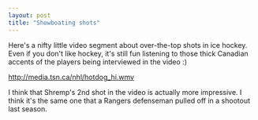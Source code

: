 ```yaml
---
layout: post
title: "Showboating shots"
---
```


<p>Here's a nifty little video segment about over-the-top shots in ice hockey.  Even if you don't like hockey, it's still fun listening to those thick Canadian accents of the players being interviewed in the video :) </p>
<p><a href="http://media.tsn.ca/nhl/hotdog_hi.wmv#">http://media.tsn.ca/nhl/hotdog_hi.wmv</a></p>
<p>I think that Shremp's 2nd shot in the video is actually more impressive.  I think it's the same one that a Rangers defenseman pulled off in a shootout last season.</p>
 
